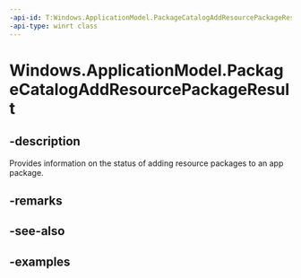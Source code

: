 ```yaml
---
-api-id: T:Windows.ApplicationModel.PackageCatalogAddResourcePackageResult
-api-type: winrt class
---
```


<!-- Class syntax.
public class PackageCatalogAddResourcePackageResult 
-->

# Windows.ApplicationModel.PackageCatalogAddResourcePackageResult

## -description
Provides information on the status of adding resource packages to an app package.

## -remarks

## -see-also

## -examples

